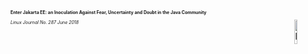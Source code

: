 <p style="font-size: 0.50em; font-weight: bold;">Enter Jakarta EE: an Inoculation Against Fear, Uncertainty and Doubt in the Java Community</p>
<img src="images/linux_journal_logo.png" alt="linux_journal_logo" style="width:10%; float: right;">
<p style="font-size: 0.50em; font-style: italic;">Linux Journal No. 287 June 2018</p>
